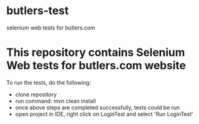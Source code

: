 # butlers-test
selenium web tests for butlers.com

# This repository contains Selenium Web tests for butlers.com website

To run the tests, do the following:
- clone repository
- run command: mvn clean install
- once above steps are completed successfully, tests could be run
- open project in IDE, right click on LoginTest and select 'Run LoginTest'
